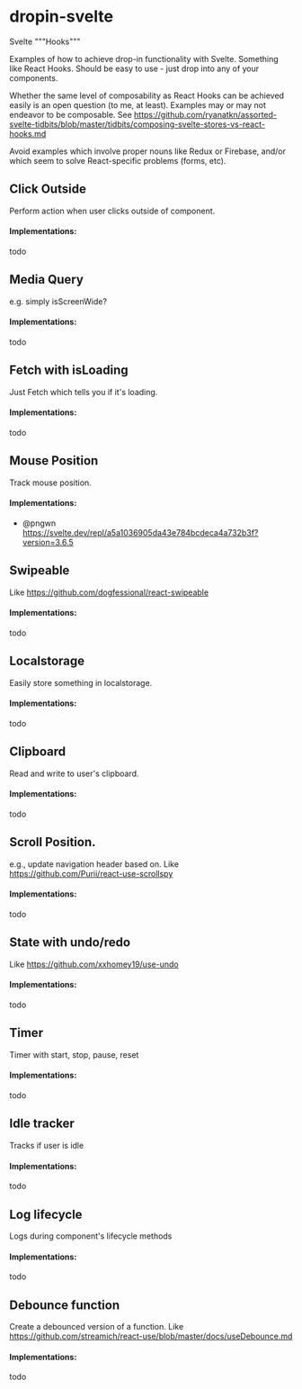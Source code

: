 # dropin-svelte
Svelte """Hooks"""

Examples of how to achieve drop-in functionality with Svelte. Something like React Hooks. Should be easy to use - just drop into any of your components.

Whether the same level of composability as React Hooks can be achieved easily is an open question (to me, at least). Examples may or may not endeavor to be composable. See https://github.com/ryanatkn/assorted-svelte-tidbits/blob/master/tidbits/composing-svelte-stores-vs-react-hooks.md

Avoid examples which involve proper nouns like Redux or Firebase, and/or which seem to solve React-specific problems (forms, etc).

## Click Outside
Perform action when user clicks outside of component.

#### Implementations:
todo

## Media Query
e.g. simply isScreenWide? 

#### Implementations:
todo

## Fetch with isLoading
Just Fetch which tells you if it's loading.

#### Implementations:
todo

## Mouse Position
Track mouse position.

#### Implementations:
- @pngwn https://svelte.dev/repl/a5a1036905da43e784bcdeca4a732b3f?version=3.6.5

## Swipeable
Like https://github.com/dogfessional/react-swipeable

#### Implementations:
todo

## Localstorage
Easily store something in localstorage.

#### Implementations:
todo

## Clipboard
Read and write to user's clipboard.

#### Implementations:
todo

## Scroll Position.
e.g., update navigation header based on. Like https://github.com/Purii/react-use-scrollspy

#### Implementations:
todo

## State with undo/redo
Like https://github.com/xxhomey19/use-undo

#### Implementations:
todo

## Timer
Timer with start, stop, pause, reset

#### Implementations:
todo

## Idle tracker 
Tracks if user is idle

#### Implementations:
todo

## Log lifecycle 
Logs during component's lifecycle methods

#### Implementations:
todo

## Debounce function
Create a debounced version of a function. Like https://github.com/streamich/react-use/blob/master/docs/useDebounce.md

#### Implementations:
todo
